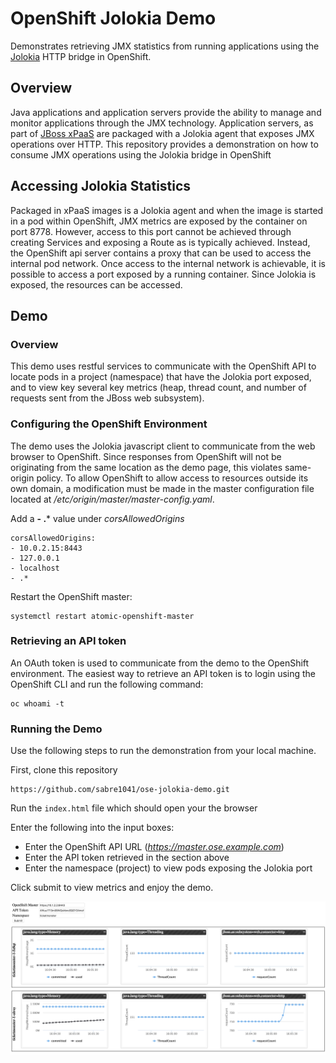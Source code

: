 OpenShift Jolokia Demo
=====================

Demonstrates retrieving JMX statistics from running applications using the [Jolokia](https://jolokia.org/) HTTP bridge in OpenShift.

## Overview

Java applications and application servers provide the ability to manage and monitor applications through the JMX technology. Application servers, as part of [JBoss xPaaS](https://www.openshift.com/enterprise/middleware-services.html) are packaged with a Jolokia agent that exposes JMX operations over HTTP. This repository provides a demonstration on how to consume JMX operations using the Jolokia bridge in OpenShift

## Accessing Jolokia Statistics

Packaged in xPaaS images is a Jolokia agent and when the image is started in a pod within OpenShift, JMX metrics are exposed by the container on port 8778. However, access to this port cannot be achieved through creating Services and exposing a Route as is typically achieved. Instead, the OpenShift api server contains a proxy that can be used to access the internal pod network. Once access to the internal network is achievable, it is possible to access a port exposed by a running container. Since Jolokia is exposed, the resources can be accessed.

## Demo 

### Overview

This demo uses restful services to communicate with the OpenShift API to locate pods in a project (namespace) that have the Jolokia port exposed, and to view key several key metrics (heap, thread count, and number of requests sent from the JBoss web subsystem).

### Configuring the OpenShift Environment

The demo uses the Jolokia javascript client to communicate from the web browser to OpenShift. Since responses from OpenShift will not be originating from the same location as the demo page, this violates same-origin policy. To allow OpenShift to allow access to resources outside its own domain, a modification must be made in the master configuration file located at */etc/origin/master/master-config.yaml*. 

Add a **- .*** value under *corsAllowedOrigins*

```
corsAllowedOrigins:
- 10.0.2.15:8443
- 127.0.0.1
- localhost
- .*
```

Restart the OpenShift master:

    systemctl restart atomic-openshift-master
    

### Retrieving an API token

An OAuth token is used to communicate from the demo to the OpenShift environment. The easiest way to retrieve an API token is to login using the OpenShift CLI and run the following command:

    oc whoami -t
    
### Running the Demo

Use the following steps to run the demonstration from your local machine.

First, clone this repository

    https://github.com/sabre1041/ose-jolokia-demo.git
    
Run the `index.html` file which should open your the browser

Enter the following into the input boxes:

* Enter the OpenShift API URL (*https://master.ose.example.com*)
* Enter the API token retrieved in the section above
* Enter the namespace (project) to view pods exposing the Jolokia port

Click submit to view metrics and enjoy the demo. 

![OpenShift JMX Metrics](images/ose-jmx.png "OpenShift JMX Metrics")
